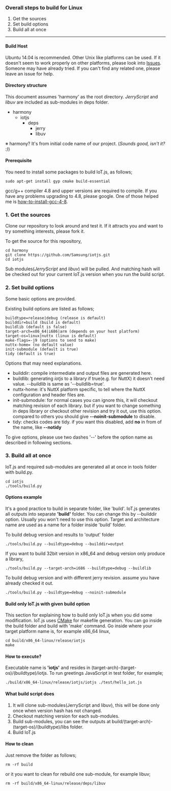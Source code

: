 ### Overall steps to build for Linux
1. Get the sources
2. Set build options
3. Build all at once

***

#### Build Host
Ubuntu 14.04 is recommended. Other Unix like platforms can be used. If it doesn't seem to work properly on other platforms, please look into [Issues](https://github.com/Samsung/iotjs/issues). Someone may have already tried. If you can't find any related one, please leave an issue for help.

#### Directory structure

This document assumes 'harmony' as the root directory. _JerryScript_ and _libuv_ are included as sub-modules in deps folder.

* harmony
    * iotjs
        * deps
            * jerry
            * libuv

※ harmony? It's from initial code name of our project. (_Sounds good, isn't it? :)_)

#### Prerequisite

You need to install some packages to build IoT.js, as follows;

```
sudo apt-get install gyp cmake build-essential
```

gcc/g++ compiler 4.8 and upper versions are required to compile. If you have any problems upgrading to 4.8, please google. One of those helped me is [how-to-install-gcc-4-8](http://askubuntu.com/questions/271388/how-to-install-gcc-4-8).

### 1. Get the sources

Clone our repository to look around and test it. If it attracts you and want to try something interests, please fork it.

To get the source for this repository, 
```
cd harmony
git clone https://github.com/Samsung/iotjs.git
cd iotjs
```

Sub modules(_JerryScript_ and _libuv_) will be pulled. And matching hash will be checked out for your current IoT.js version when you run the build script.


### 2. Set build options

Some basic options are provided.

Existing build options are listed as follows;
```
buildtype=release|debug (release is default)
builddir=build (build is default)
buildlib (default is false)
target-arch=x86_64|i686|arm (depends on your host platform)
target-os=linux|nuttx (linux is default)
make-flags=-j9 (options to send to make)
nuttx-home= (no default value)
init-submodule (default is true)
tidy (default is true)
```

Options that may need explanations.
* builddir: compile intermediate and output files are generated here. 
* buildlib: generating _iotjs_ to a library if true(e.g. for NuttX) it doesn't need value. _--buildlib_ is same as '--buildlib=true'.
* nuttx-home: it's NuttX platform specific, to tell where the NuttX configuration and header files are.
* init-submodule: for normal cases you can ignore this, it will checkout matching revision of each library. but if you want to change something in deps library or checkout other revision and try it out, use this option. compared to others you should give __--noinit-submodule__ to disable.
* tidy: checks codes are tidy. if you want this disabled, add __no__ in from of the name, like __--notidy__

To give options, please use two dashes '--' before the option name as described in following sections.
 

### 3. Build all at once

IoT.js and required sub-modules are generated all at once in tools folder with build.py.

```
cd iotjs
./tools/build.py
```

#### Options example

It's a good practice to build in separate folder, like 'build'. IoT.js generates all outputs into separate **'build'** folder. You can change this by --builddir option. Usually you won't need to use this option. Target and architecture name are used as a name for a folder inside 'build' folder.

To build debug version and results to 'output' folder
```
./tools/build.py --buildtype=debug --builddir=output
```

If you want to build 32bit version in x86_64 and debug version only produce a library,
```
./tools/build.py --target-arch=i686 --buildtype=debug --buildlib
```

To build debug version and with different jerry revision. assume you have already checked it out.
```
./tools/build.py --buildtype=debug --noinit-submodule
```

#### Build only IoT.js with given build option

This section for explaining how to build only IoT.js when you did some modification. IoT.js uses [CMake](http://www.cmake.org/) for makefile generation. You can go inside the build folder and build with 'make' command. Go inside where your target platform name is, for example x86_64 linux,
```
cd build/x86_64-linux/release/iotjs
make
```

#### How to execute?

Executable name is **'iotjs'** and resides in (target-arch)-(target-os)/(buildtype)/iotjs. 
To run greetings JavaScript in test folder, for example;

```
./build/x86_64-linux/release/iotjs/iotjs ./test/hello_iot.js
```

#### What build script does

1. It will clone sub-modules(JerryScript and libuv), this will be done only once when version hash has not changed.
2. Checkout matching version for each sub-modules.
3. Build sub-modules, you can see the outputs at build/(target-arch)-(target-os)/(buildtype)/libs folder.
4. Build IoT.js


#### How to clean

Just remove the folder as follows;
```
rm -rf build
```
or it you want to clean for rebuild one sub-module, for example libuv;
```
rm -rf build/x86_64-linux/release/deps/libuv
```

